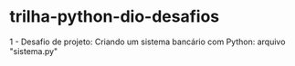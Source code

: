 # trilha-python-dio-desafios

1 - Desafio de projeto: Criando um sistema bancário com Python: arquivo "sistema.py"
